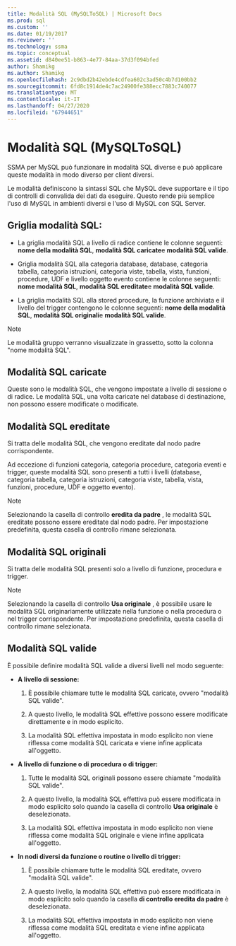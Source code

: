```yaml
---
title: Modalità SQL (MySQLToSQL) | Microsoft Docs
ms.prod: sql
ms.custom: ''
ms.date: 01/19/2017
ms.reviewer: ''
ms.technology: ssma
ms.topic: conceptual
ms.assetid: d840ee51-b863-4e77-84aa-37d3f094bfed
author: Shamikg
ms.author: Shamikg
ms.openlocfilehash: 2c9dbd2b42ebde4cdfea602c3ad50c4b7d100bb2
ms.sourcegitcommit: 6fd8c1914de4c7ac24900fe388ecc7883c740077
ms.translationtype: MT
ms.contentlocale: it-IT
ms.lasthandoff: 04/27/2020
ms.locfileid: "67944651"
---
```

# <a name="sql-modes-mysqltosql"></a>Modalità SQL (MySQLToSQL)
SSMA per MySQL può funzionare in modalità SQL diverse e può applicare queste modalità in modo diverso per client diversi.  
  
Le modalità definiscono la sintassi SQL che MySQL deve supportare e il tipo di controlli di convalida dei dati da eseguire. Questo rende più semplice l'uso di MySQL in ambienti diversi e l'uso di MySQL con SQL Server.  
  
## <a name="sql-modes-grid"></a>Griglia modalità SQL:  
  
-   La griglia modalità SQL a livello di radice contiene le colonne seguenti: **nome della modalità SQL**, **modalità SQL caricate**e **modalità SQL valide**.  
  
-   Griglia modalità SQL alla categoria database, database, categoria tabella, categoria istruzioni, categoria viste, tabella, vista, funzioni, procedure, UDF e livello oggetto evento contiene le colonne seguenti: **nome modalità SQL**, **modalità SQL ereditate**e **modalità SQL valide**.  
  
-   La griglia modalità SQL alla stored procedure, la funzione archiviata e il livello del trigger contengono le colonne seguenti: **nome della modalità SQL**, **modalità SQL originali**e **modalità SQL valide**.  
  
> [!NOTE]  
> Le modalità gruppo verranno visualizzate in grassetto, sotto la colonna "nome modalità SQL".  
  
## <a name="loaded-sql-modes"></a>Modalità SQL caricate  
Queste sono le modalità SQL, che vengono impostate a livello di sessione o di radice. Le modalità SQL, una volta caricate nel database di destinazione, non possono essere modificate o modificate.  
  
## <a name="inherited-sql-modes"></a>Modalità SQL ereditate  
Si tratta delle modalità SQL, che vengono ereditate dal nodo padre corrispondente.  
  
Ad eccezione di funzioni categoria, categoria procedure, categoria eventi e trigger, queste modalità SQL sono presenti a tutti i livelli (database, categoria tabella, categoria istruzioni, categoria viste, tabella, vista, funzioni, procedure, UDF e oggetto evento).  
  
> [!NOTE]  
> Selezionando la casella di controllo **eredita da padre** , le modalità SQL ereditate possono essere ereditate dal nodo padre. Per impostazione predefinita, questa casella di controllo rimane selezionata.  
  
## <a name="original-sql-modes"></a>Modalità SQL originali  
Si tratta delle modalità SQL presenti solo a livello di funzione, procedura e trigger.  
  
> [!NOTE]  
> Selezionando la casella di controllo **Usa originale** , è possibile usare le modalità SQL originariamente utilizzate nella funzione o nella procedura o nel trigger corrispondente. Per impostazione predefinita, questa casella di controllo rimane selezionata.  
  
## <a name="effective-sql-modes"></a>Modalità SQL valide  
È possibile definire modalità SQL valide a diversi livelli nel modo seguente:  
  
-   **A livello di sessione:**  
  
    1.  È possibile chiamare tutte le modalità SQL caricate, ovvero "modalità SQL valide".  
  
    2.  A questo livello, le modalità SQL effettive possono essere modificate direttamente e in modo esplicito.  
  
    3.  La modalità SQL effettiva impostata in modo esplicito non viene riflessa come modalità SQL caricata e viene infine applicata all'oggetto.  
  
-   **A livello di funzione o di procedura o di trigger:**  
  
    1.  Tutte le modalità SQL originali possono essere chiamate "modalità SQL valide".  
  
    2.  A questo livello, la modalità SQL effettiva può essere modificata in modo esplicito solo quando la casella di controllo **Usa originale** è deselezionata.  
  
    3.  La modalità SQL effettiva impostata in modo esplicito non viene riflessa come modalità SQL originale e viene infine applicata all'oggetto.  
  
-   **In nodi diversi da funzione o routine o livello di trigger:**  
  
    1.  È possibile chiamare tutte le modalità SQL ereditate, ovvero "modalità SQL valide".  
  
    2.  A questo livello, la modalità SQL effettiva può essere modificata in modo esplicito solo quando la casella **di controllo eredita da padre** è deselezionata.  
  
    3.  La modalità SQL effettiva impostata in modo esplicito non viene riflessa come modalità SQL ereditata e viene infine applicata all'oggetto.  
  
